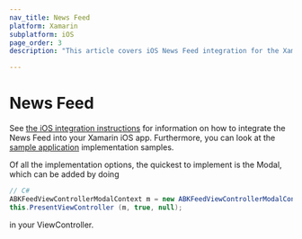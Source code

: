 ```yaml
---
nav_title: News Feed
platform: Xamarin
subplatform: iOS
page_order: 3
description: "This article covers iOS News Feed integration for the Xamarin platform."

---
```


# News Feed

See [the iOS integration instructions][1] for information on how to integrate the News Feed into your Xamarin iOS app.  Furthermore, you can look at the [sample application][2] implementation samples.

Of all the implementation options, the quickest to implement is the Modal, which can be added by doing

```csharp
// C#
ABKFeedViewControllerModalContext m = new ABKFeedViewControllerModalContext ();
this.PresentViewController (m, true, null);
```

in your ViewController.

[1]: {{site.baseurl}}/developer_guide/platform_integration_guides/ios/news_feed/
[2]: https://github.com/Appboy/appboy-xamarin-bindings/tree/master/appboy-component/samples
